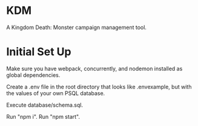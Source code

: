 # KDM
A Kingdom Death: Monster campaign management tool.

# Initial Set Up
Make sure you have webpack, concurrently, and nodemon installed as global dependencies.

Create a .env file in the root directory that looks like .envexample, but with the values of your own PSQL database.

Execute database/schema.sql.

Run "npm i".
Run "npm start".